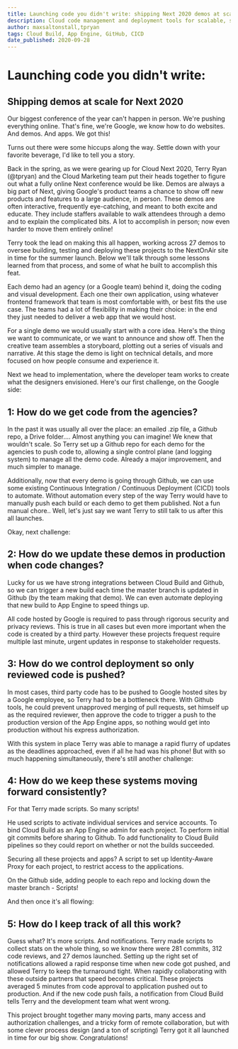 ```yaml
---
title: Launching code you didn't write: shipping Next 2020 demos at scale
description: Cloud code management and deployment tools for scalable, stress-minimizing development of demos with outside collaborators.
author: maxsaltonstall,tpryan
tags: Cloud Build, App Engine, GitHub, CICD
date_published: 2020-09-28
---
```


# Launching code you didn't write: 
## Shipping demos at scale for Next 2020

Our biggest conference of the year can't happen in person. We're pushing everything online. That's fine, we're Google, we know how to do websites. And demos. And apps. We got this!

Turns out there were some hiccups along the way. Settle down with your favorite beverage, I'd like to tell you a story.

Back in the spring, as we were gearing up for Cloud Next 2020, Terry Ryan (@tpryan) and the Cloud Marketing team put their heads together to figure out what a fully online Next conference would be like. Demos are always a big part of Next, giving Google's product teams a chance to show off new products and features to a large audience, in person. These demos are often interactive, frequently eye-catching, and meant to both excite and educate. They include  staffers available to walk attendees through a demo and to explain the complicated bits. A lot to accomplish in person; now even harder to move them entirely online!

Terry took the lead on making this all happen, working across 27 demos to oversee building, testing and deploying these projects to the NextOnAir site in time for the summer launch. Below we'll talk through some lessons learned from that process, and some of what he built to accomplish this feat.

Each demo had an agency (or a Google team) behind it, doing the coding and visual development. Each one their own application, using whatever frontend framework that team is most comfortable with, or best fits the use case. The teams had a lot of flexibility in making their choice: in the end they just needed to deliver a web app that we would host.

For a single demo we would usually start with a core idea. Here's the thing we want to communicate, or we want to announce and show off. Then the creative team assembles a storyboard, plotting out a series of visuals and narrative. At this stage the demo is light on technical details, and more focused on how people consume and experience it.

Next we head to implementation, where the developer team works to create what the designers envisioned. Here's our first challenge, on the Google side:
##	1: How do we get code from the agencies?

In the past it was usually all over the place: an emailed .zip file, a Github repo, a Drive folder…. Almost anything you can imagine! We knew that wouldn't scale. So Terry set up a Github repo for each demo for the agencies to push code to, allowing a single control plane (and logging system) to manage all the demo code. Already a major improvement, and much simpler to manage.

Additionally, now that every demo is going through Github, we can use some existing Continuous Integration / Continuous Deployment (CICD) tools to automate. Without automation every step of the way Terry would have to manually push each build or each demo to get them published. Not a fun manual chore.. Well, let's just say we want Terry to still talk to us after this all launches.

Okay, next challenge:
##	2: How do we update these demos in production when code changes?

Lucky for us we have strong integrations between Cloud Build and Github, so we can trigger a new build each time the master branch is updated in Github (by the team making that demo). We can even automate deploying that new build to App Engine to speed things up.

All code hosted by Google is required to pass through rigorous security and privacy reviews. This is true in all cases but even more important when the code is created by a third party. However these projects frequest require multiple last minute, urgent updates in response to stakeholder requests. 
##	3: How do we control deployment so only reviewed code is pushed?

In most cases, third party code has to be pushed to Google hosted sites by a Google employee,  so Terry had to be a bottleneck there. With Github tools, he could prevent unapproved merging of pull requests, set himself up as the required reviewer, then approve the code to trigger a push to the production version  of the App Engine apps, so nothing would get into production without his express authorization. 

With this system in place Terry was able to manage a rapid flurry of updates as the deadlines approached, even if all he had was his phone! But with so much happening simultaneously, there's still another challenge:
##	4: How do we keep these systems moving forward consistently?

For that Terry made scripts. So many scripts!

He used scripts to activate individual services and service accounts. To bind Cloud Build as an App Engine admin for each project. To perform initial git commits before sharing to Github. To add functionality to Cloud Build pipelines so they could report on whether or not the builds succeeded.

Securing all these projects and apps?
A script to set up Identity-Aware Proxy for each project, to restrict access to the applications.

On the Github side, adding people to each repo and locking down the master branch - Scripts!

And then once it's all flowing:
## 5: How do I keep track of all this work?

Guess what? It's more scripts. And notifications. Terry made scripts to collect stats on the whole thing, so we know there were 281 commits, 312 code reviews, and 27 demos launched. Setting up the right set of notifications allowed a rapid response time when new code got pushed, and allowed Terry to keep the turnaround tight. When rapidly collaborating with these outside partners that speed becomes critical. These projects averaged 5 minutes from code approval to application pushed out to production. And if the new code push fails, a notification from Cloud Build tells Terry and the development team what went wrong.

This project brought together many moving parts, many access and authorization challenges, and a tricky form of remote collaboration, but with some clever process design (and a ton of scripting) Terry got it all launched in time for our big show. Congratulations!
